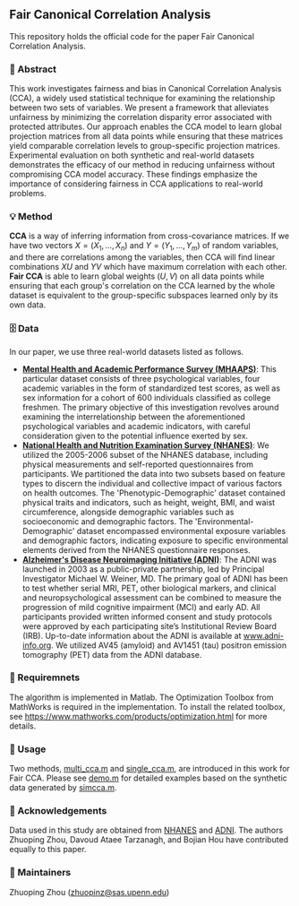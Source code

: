 ## Fair Canonical Correlation Analysis

This repository holds the official code for the paper Fair Canonical Correlation Analysis.

### 🎯 Abstract
This work investigates fairness and bias in Canonical Correlation Analysis (CCA), a widely used statistical technique for examining the relationship between two sets of variables. We present a framework that alleviates unfairness by minimizing the correlation disparity error associated with protected attributes. Our approach enables the CCA model to learn global projection matrices from all data points while ensuring that these matrices yield comparable correlation levels to group-specific projection matrices. Experimental evaluation on both synthetic and real-world datasets demonstrates the efficacy of our method in reducing unfairness without compromising CCA model accuracy. These findings emphasize the importance of considering fairness in CCA applications to real-world problems.

### 💡 Method
**CCA** is a way of inferring information from cross-covariance matrices. If we have two vectors $X = (X_1, \dots, X_n)$ and $Y = (Y_1, \dots, Y_m)$  of random variables, and there are correlations among the variables, then CCA will find linear combinations $XU$ and $YV$ which have maximum correlation with each other. **Fair CCA** is able to learn global weights $(U, V)$ on all data points while ensuring that each group's correlation on the CCA learned by the whole dataset is equivalent to the group-specific subspaces learned only by its own data.

### 🗄️ Data
In our paper, we use three real-world datasets listed as follows.
- **[Mental Health and Academic Performance Survey (MHAAPS)](https://github.com/marks/convert_to_csv/tree/master/sample_data)**: This particular dataset consists of three psychological variables, four academic variables in the form of standardized test scores, as well as sex information for a cohort of 600 individuals classified as college freshmen. The primary objective of this investigation revolves around examining the interrelationship between the aforementioned psychological variables and academic indicators, with careful consideration given to the potential influence exerted by sex.
- **[National Health and Nutrition Examination Survey (NHANES)](https://www.cdc.gov/nchs/nhanes)**: We utilized the 2005-2006 subset of the NHANES database, including physical measurements and self-reported questionnaires from participants. We partitioned the data into two subsets based on feature types to discern the individual and collective impact of various factors on health outcomes. The 'Phenotypic-Demographic' dataset contained physical traits and indicators, such as height, weight, BMI, and waist circumference, alongside demographic variables such as socioeconomic and demographic factors. The 'Environmental-Demographic' dataset encompassed environmental exposure variables and demographic factors, indicating exposure to specific environmental elements derived from the NHANES questionnaire responses.
- **[Alzheimer's Disease Neuroimaging Initiative (ADNI)](http://adni.loni.usc.edu)**: The ADNI was launched in 2003 as a public-private partnership, led by Principal Investigator Michael W. Weiner, MD. The primary goal of ADNI has been to test whether serial MRI, PET, other biological markers, and clinical and neuropsychological assessment can be combined to measure the progression of mild cognitive impairment (MCI) and early AD. All participants provided written informed consent and study protocols were approved by each participating site’s Institutional Review Board (IRB). Up-to-date information about the ADNI is available at www.adni-info.org. We utilized AV45 (amyloid) and AV1451 (tau) positron emission tomography (PET) data from the ADNI database.

### 📝 Requiremnets
The algorithm is implemented in Matlab. The Optimization Toolbox from MathWorks is required in the implementation. To install the related toolbox, see https://www.mathworks.com/products/optimization.html for more details.

### 🔨 Usage
Two methods, [multi_cca.m](https://github.com/PennShenLab/Fair_CCA/blob/main/multi_cca.m) and [single_cca.m](https://github.com/PennShenLab/Fair_CCA/blob/main/single_cca.m), are introduced in this work for Fair CCA. Please see [demo.m](https://github.com/PennShenLab/Fair_CCA/blob/main/demo.m) for detailed examples based on the synthetic data generated by [simcca.m](https://github.com/PennShenLab/Fair_CCA/blob/main/simcca.m).

### 🤝 Acknowledgements
Data used in this study are obtained from [NHANES](https://www.cdc.gov/nchs/nhanes) and [ADNI](http://adni.loni.usc.edu). The authors Zhuoping Zhou, Davoud Ataee Tarzanagh, and Bojian Hou have contributed equally to this paper.

### 📨 Maintainers
Zhuoping Zhou (zhuopinz@sas.upenn.edu)
